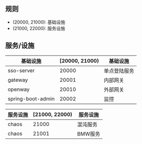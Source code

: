 ## 规则

- (20000, 21000): 基础设施
- (21000, 22000): 服务设施

## 服务/设施

| 基础设施              | [20000, 21000) | 基础设施   |
|-------------------|----------------|--------|
| sso-server        | 20000          | 单点登陆服务
| gateway           | 20001          | 内部网关   |
| openway           | 20010          | 外部网关   |
| spring-boot-admin | 20002          | 监控     |

|服务设施|[21000, 22000)|服务设施|
|---|---|---|
|chaos|21000|混沌服务|
|chaos|21001|BMW服务|
